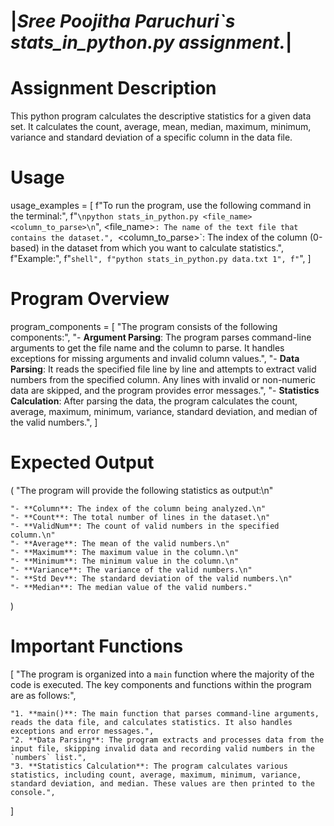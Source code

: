# |_Sree Poojitha Paruchuri`s stats_in_python.py assignment._|
# Assignment Description
This python program calculates the descriptive statistics for a given data set. It calculates the count, average, mean, median,
maximum, minimum, variance and standard deviation of a specific column in the data file.

# Usage
usage_examples = [
    f"To run the program, use the following command in the terminal:",
    f"```\npython stats_in_python.py <file_name> <column_to_parse>\n```",
    <file_name>`: The name of the text file that contains the dataset.",
    `<column_to_parse>`: The index of the column (0-based) in the dataset from which you want to calculate statistics.",
    f"Example:",
    f"```shell",
    f"python stats_in_python.py data.txt 1",
    f"```",
]

# Program Overview
program_components = [
    "The program consists of the following components:",
    "- **Argument Parsing**: The program parses command-line arguments to get the file name and the column to parse. It handles exceptions for missing arguments and invalid column values.",
    "- **Data Parsing**: It reads the specified file line by line and attempts to extract valid numbers from the specified column. Any lines with invalid or non-numeric data are skipped, and the program provides error messages.",
    "- **Statistics Calculation**: After parsing the data, the program calculates the count, average, maximum, minimum, variance, standard deviation, and median of the valid numbers.",
]

# Expected Output
(
    "The program will provide the following statistics as output:\n"

    "- **Column**: The index of the column being analyzed.\n"
    "- **Count**: The total number of lines in the dataset.\n"
    "- **ValidNum**: The count of valid numbers in the specified column.\n"
    "- **Average**: The mean of the valid numbers.\n"
    "- **Maximum**: The maximum value in the column.\n"
    "- **Minimum**: The minimum value in the column.\n"
    "- **Variance**: The variance of the valid numbers.\n"
    "- **Std Dev**: The standard deviation of the valid numbers.\n"
    "- **Median**: The median value of the valid numbers."
)

# Important Functions
[
    "The program is organized into a `main` function where the majority of the code is executed. The key components and functions within the program are as follows:",

    "1. **main()**: The main function that parses command-line arguments, reads the data file, and calculates statistics. It also handles exceptions and error messages.",
    "2. **Data Parsing**: The program extracts and processes data from the input file, skipping invalid data and recording valid numbers in the `numbers` list.",
    "3. **Statistics Calculation**: The program calculates various statistics, including count, average, maximum, minimum, variance, standard deviation, and median. These values are then printed to the console.",
]



